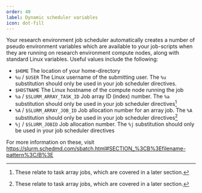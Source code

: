 ```yaml
---
order: 40
label: Dynamic scheduler variables
icon: dot-fill
---
```



Your research environment job scheduler automatically creates a number of pseudo environment variables which are available to your job-scripts when they are running on research environment compute nodes, along with standard Linux variables. Useful values include the following:

- `$HOME` The location of your home-directory
- `%u` / `$USER` The Linux username of the submitting user. The `%u` substitution should only be used in your job scheduler directives.
- `$HOSTNAME` The Linux hostname of the compute node running the job
- `%a` / `$SLURM_ARRAY_TASK_ID` Job array ID (index) number. The `%a` substitution should only be used in your job scheduler directives[^1]
- `%A` / `$SLURM_ARRAY_JOB_ID` Job allocation number for an array job. The `%A` substitution should only be used in your job scheduler directives[^1]
- `%j` / `$SLURM_JOBID` Job allocation number. The `%j` substitution should only be used in your job scheduler directives

For more information on these, visit https://slurm.schedmd.com/sbatch.html#SECTION_%3CB%3Efilename-pattern%3C/B%3E

[^1]: These relate to task array jobs, which are covered in a later section.